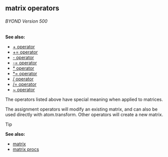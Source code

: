 ## matrix operators 
###### BYOND Version 500


**See also:**
+   [+ operator](/ref/operator/+.md) 
+   [+= operator](/ref/operator/+=.md) 
+   [- operator](/ref/operator/-.md) 
+   [-= operator](/ref/operator/-=.md) 
+   [* operator](/ref/operator/*.md) 
+   [*= operator](/ref/operator/*=.md) 
+   [/ operator](/ref/operator//.md) 
+   [/= operator](/ref/operator//=.md) 
+   [\~ operator](/ref/operator/~.md) 

The operators listed above have special meaning when applied to
matrices. 

The assignment operators will modify an existing
matrix, and can also be used directly with atom.transform. Other
operators will create a new matrix.

> [!TIP] 
> **See also:**
> +   [matrix](/ref/matrix.md) 
> +   [matrix procs](/ref/matrix/proc.md) 